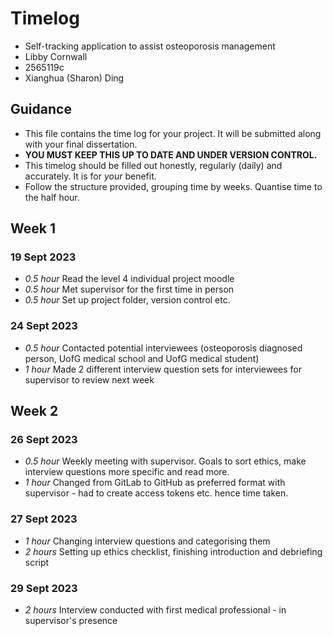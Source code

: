 # Timelog

* Self-tracking application to assist osteoporosis management
* Libby Cornwall
* 2565119c
* Xianghua (Sharon) Ding

## Guidance

* This file contains the time log for your project. It will be submitted along with your final dissertation.
* **YOU MUST KEEP THIS UP TO DATE AND UNDER VERSION CONTROL.**
* This timelog should be filled out honestly, regularly (daily) and accurately. It is for *your* benefit.
* Follow the structure provided, grouping time by weeks.  Quantise time to the half hour.

## Week 1

### 19 Sept 2023
* *0.5 hour* Read the level 4 individual project moodle
* *0.5 hour* Met supervisor for the first time in person
* *0.5 hour* Set up project folder, version control etc.

### 24 Sept 2023
* *0.5 hour* Contacted potential interviewees (osteoporosis diagnosed person, UofG medical school and UofG medical student)
* *1 hour* Made 2 different interview question sets for interviewees for supervisor to review next week

## Week 2

### 26 Sept 2023
* *0.5 hour* Weekly meeting with supervisor. Goals to sort ethics, make interview questions more specific and read more.
* *1 hour* Changed from GitLab to GitHub as preferred format with supervisor - had to create access tokens etc. hence time taken.

### 27 Sept 2023
* *1 hour* Changing interview questions and categorising them
* *2 hours* Setting up ethics checklist, finishing introduction and debriefing script

### 29 Sept 2023
* *2 hours* Interview conducted with first medical professional - in supervisor's presence 


